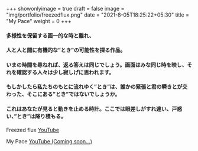 +++
showonlyimage = true
draft = false
image = "img/portfolio/freezedflux.png"
date = "2021-8-05T18:25:22+05:30"
title = "My Pace"
weight = 0
+++

#### 多様性を保留する画一的な時と離れ、

#### 人と人と間に有機的な”とき”の可能性を探る作品。

#### いまの時間を尋ねれば、返る答えは同じでしょう。画面はみな同じ時を映し、それを確認する人々は少し寂しげに思われます。  

#### もしかしたら私たちのもとに流れゆく”とき”は、誰かの緊張と君の瞬きとが交わった、そこにある”とき”ではないでしょうか。  

#### これはあなたが見ると動きを止める時計。ここでは眼差しがすれ違い、戸惑い、”とき”は降り積もる。


Freezed flux [YouTube](https://youtu.be/ZTOWVEVJqXM)

My Pace [YouTube (Coming soon...)]()